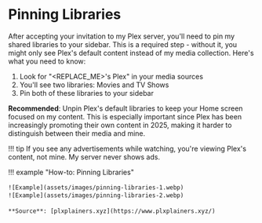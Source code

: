 # Pinning Libraries

After accepting your invitation to my Plex server, you'll need to pin my shared libraries to your sidebar. This is a required step - without it, you might only see Plex's default content instead of my media collection. Here's what you need to know:

1. Look for "<REPLACE_ME>'s Plex" in your media sources
2. You'll see two libraries: Movies and TV Shows
3. Pin both of these libraries to your sidebar

**Recommended**: Unpin Plex's default libraries to keep your Home screen focused on my content. This is especially important since Plex has been increasingly promoting their own content in 2025, making it harder to distinguish between their media and mine.

!!! tip
    If you see any advertisements while watching, you're viewing Plex's content, not mine. My server never shows ads.

!!! example "How-to: Pinning Libraries"

    ![Example](assets/images/pinning-libraries-1.webp)
    ![Example](assets/images/pinning-libraries-2.webp)

    **Source**: [plxplainers.xyz](https://www.plxplainers.xyz/)
